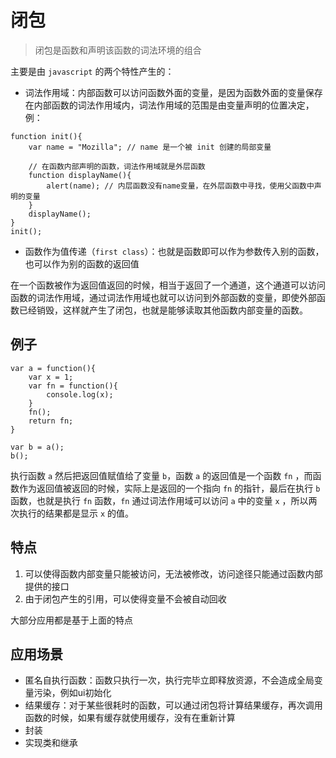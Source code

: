 # 闭包
> 闭包是函数和声明该函数的词法环境的组合

主要是由 `javascript` 的两个特性产生的：
- 词法作用域：内部函数可以访问函数外面的变量，是因为函数外面的变量保存在内部函数的词法作用域内，词法作用域的范围是由变量声明的位置决定，例：
```
function init(){
    var name = "Mozilla"; // name 是一个被 init 创建的局部变量

    // 在函数内部声明的函数，词法作用域就是外层函数
    function displayName(){
        alert(name); // 内层函数没有name变量，在外层函数中寻找，使用父函数中声明的变量
    }
    displayName();
}
init();
```


- 函数作为值传递（`first class`）：也就是函数即可以作为参数传入别的函数，也可以作为别的函数的返回值

在一个函数被作为返回值返回的时候，相当于返回了一个通道，这个通道可以访问函数的词法作用域，通过词法作用域也就可以访问到外部函数的变量，即使外部函数已经销毁，这样就产生了闭包，也就是能够读取其他函数内部变量的函数。

## 例子
```
var a = function(){
    var x = 1;
    var fn = function(){
        console.log(x);
    }
    fn();
    return fn;
}

var b = a();
b();
```

执行函数 `a` 然后把返回值赋值给了变量 `b`，函数 `a` 的返回值是一个函数 `fn` ，而函数作为返回值被返回的时候，实际上是返回的一个指向 `fn` 的指针，最后在执行 `b` 函数，也就是执行 `fn`  函数，`fn` 通过词法作用域可以访问 `a` 中的变量 `x` ，所以两次执行的结果都是显示 `x` 的值。

## 特点

1. 可以使得函数内部变量只能被访问，无法被修改，访问途径只能通过函数内部提供的接口
2. 由于闭包产生的引用，可以使得变量不会被自动回收

大部分应用都是基于上面的特点

## 应用场景

- 匿名自执行函数：函数只执行一次，执行完毕立即释放资源，不会造成全局变量污染，例如ui初始化
- 结果缓存：对于某些很耗时的函数，可以通过闭包将计算结果缓存，再次调用函数的时候，如果有缓存就使用缓存，没有在重新计算
- 封装
- 实现类和继承



